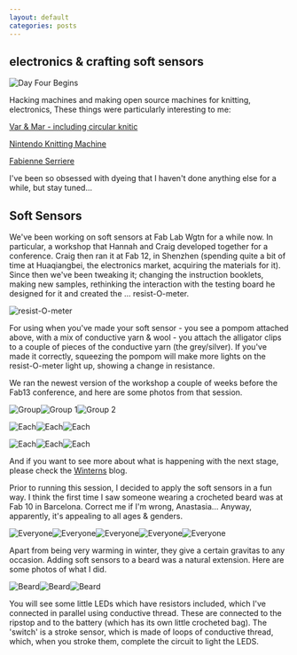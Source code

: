 ```yaml
---
layout: default
categories: posts
---
```

## electronics & crafting soft sensors

![Day Four Begins](/images/2017-02-23-day-three/grasshopper.) 

Hacking machines and making open source machines for knitting, electronics,
These things were particularly interesting to me:

[Var & Mar - including circular knitic](http://www.var-mar.info/)

[Nintendo Knitting Machine](http://kotaku.com/5939210/this-long-lost-nintendo-knitting-machine-would-have-let-you-make-sweaters-with-your-nes)

[Fabienne Serriere](https://www.kickstarter.com/projects/fbz/knityak-custom-mathematical-knit-scarves)

I've been so obsessed with dyeing that I haven't done anything else for a while, but stay tuned...


## Soft Sensors

We've been working on soft sensors at Fab Lab Wgtn for a while now. In particular, a workshop that Hannah and Craig developed together for a conference. Craig then ran it at Fab 12, in Shenzhen (spending quite a bit of time at Huaqiangbei, the electronics market, acquiring the materials for it). Since then we've been tweaking it; changing the instruction booklets, making new samples, rethinking the interaction with the testing board he designed for it and created the ... resist-O-meter.  

![resist-O-meter](/images/2017-02-24-day-four/resist-o-meter.png)

For using when you've made your soft sensor - you see a pompom attached above, with a mix of conductive yarn & wool - you attach the alligator clips to a couple of pieces of the conductive yarn (the grey/silver). If you've made it correctly, squeezing the pompom will make more lights on the resist-O-meter light up, showing a change in resistance.

We ran the newest version of the workshop a couple of weeks before the Fab13 conference, and here are some photos from that session.

![Group](/images/2017-02-24-day-four/group.png)![Group 1](/images/2017-02-24-day-four/group-1.png)![Group 2](/images/2017-02-24-day-four/group-2.png)

![Each](/images/2017-02-24-day-four/ele.png)![Each](/images/2017-02-24-day-four/teg.png)![Each](/images/2017-02-24-day-four/sue.png)

![Each](/images/2017-02-24-day-four/ele-resist.png)![Each](/images/2017-02-24-day-four/kimi-resist.png)![Each](/images/2017-02-24-day-four/teg-kimi.png)

And if you want to see more about what is happening with the next stage, please check the [Winterns](https://fablabwgtn.github.io/Winterns2017/) blog. 

Prior to running this session, I decided to apply the soft sensors in a fun way. I think the first time I saw someone wearing a crocheted beard was at Fab 10 in Barcelona. Correct me if I'm wrong, Anastasia... Anyway, apparently, it's appealing to all ages & genders.

![Everyone](/images/2017-02-24-day-four/me.png)![Everyone](/images/2017-02-24-day-four/shannon.png)![Everyone](/images/2017-02-24-day-four/alex.png)![Everyone](/images/2017-02-24-day-four/craig.png)![Everyone](/images/2017-02-24-day-four/julie.png)

Apart from being very warming in winter, they give a certain gravitas to any occasion. Adding soft sensors to a beard was a natural extension. Here are some photos of what I did. 

![Beard](/images/2017-02-24-day-four/stroke-other.png)![Beard](/images/2017-02-24-day-four/other-stroke.png)![Beard](/images/2017-02-24-day-four/stroke.png)

You will see some little LEDs which have resistors included, which I've connected in parallel using conductive thread. These are connected to the ripstop and to the battery (which has its own little crocheted bag). The 'switch' is a stroke sensor, which is made of loops of conductive thread, which, when you stroke them, complete the circuit to light the LEDS.
